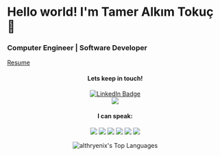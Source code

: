 # Hello world! I'm Tamer Alkım Tokuç 👋

### Computer Engineer | Software Developer
<a href="https://drive.google.com/file/d/1NZOTfgmXlrro4sw-q-yzmPflJXCDFdwe/view?usp=sharing">Resume</a>


<div id="badges" align="center">
  <h4>Lets keep in touch!</h4>
  <a href="https://www.linkedin.com/in/tmralkim/">
    <img src="https://img.shields.io/badge/LinkedIn-blue?style=for-the-badge&logo=linkedin&logoColor=white" alt="LinkedIn Badge"/>
  </a>
  <br/>
  <a href="mailto:tameralkim@gmail.com?bcc=tameralkim@yahoo.com&subject=Hello%20from%20your%20GitHub%20link">
    <img src="https://img.shields.io/badge/Gmail-D14836?style=for-the-badge&logo=gmail&logoColor=white"/>
  </a>
</div>

<div id="badges" align="center">
  <h4>I can speak:</h4>
    <img src="https://img.shields.io/badge/HTML5-E34F26?style=for-the-badge&logo=html5&logoColor=white"/>
    <img src="https://img.shields.io/badge/CSS3-1572B6?style=for-the-badge&logo=css3&logoColor=white"/>
    <img src="https://img.shields.io/badge/Bootstrap-563D7C?style=for-the-badge&logo=bootstrap&logoColor=white"/>
    <img src="https://img.shields.io/badge/React-20232A?style=for-the-badge&logo=react&logoColor=61DAFB"/>
    <img src="https://img.shields.io/badge/JavaScript-323330?style=for-the-badge&logo=javascript&logoColor=F7DF1E"/>
    <img src="https://img.shields.io/badge/Python-FFD43B?style=for-the-badge&logo=python&logoColor=blue"/>
    
![althryenix's Top Languages](https://github-readme-stats.vercel.app/api/top-langs/?username=althryenix&theme=dracula&show_icons=true&hide_border=true&layout=compact)
</div>







<!--
**althryenix/althryenix** is a ✨ _special_ ✨ repository because its `README.md` (this file) appears on your GitHub profile.

Here are some ideas to get you started:

- 🔭 I’m currently working on ...
- 🌱 I’m currently learning ...
- 👯 I’m looking to collaborate on ...
- 🤔 I’m looking for help with ...
- 💬 Ask me about ...
- 📫 How to reach me: ...
- 😄 Pronouns: ...
- ⚡ Fun fact: ...
-->
